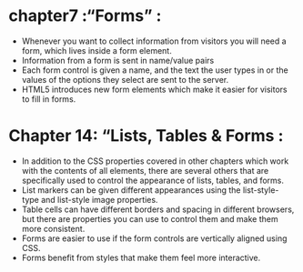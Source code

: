 # chapter7 :“Forms” :
- Whenever you want to collect information from visitors you will need a form, which lives inside a form element.
- Information from a form is sent in name/value pairs
- Each form control is given a name, and the text the  user types in or the values of the options they select are sent to the server.
-  HTML5 introduces new form elements which make it easier for visitors to fill in forms.
# Chapter 14: “Lists, Tables & Forms :
- In addition to the CSS properties covered in other   chapters which work with the contents of all elements, there are several others that are specifically used to control the appearance of lists, tables, and forms.
- List markers can be given different appearances   using the list-style-type and list-style image properties.
- Table cells can have different borders and spacing in  different browsers, but there are properties you can use to control them and make them more consistent. 
- Forms are easier to use if the form controls are   vertically aligned using CSS.
- Forms benefit from styles that make them feel more interactive.
# 




